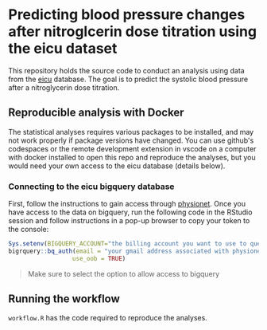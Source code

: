 # Predicting blood pressure changes after nitroglcerin dose titration using the eicu dataset

This repository holds the source code to conduct an analysis using data from the [eicu](https://eicu-crd.mit.edu) database. The goal is to predict the systolic blood pressure after a nitroglycerin dose titration.

## Reproducible analysis with Docker

The statistical analyses requires various packages to be installed, and may not work properly if package versions have changed. You can use github's codespaces or the remote development extension in vscode on a computer with docker installed to open this repo and reproduce the analyses, but you would need your own access to the eicu database (details below).

### Connecting to the eicu bigquery database

First, follow the instructions to gain access through [physionet](https://eicu-crd.mit.edu). Once you have access to the data on bigquery, run the following code in the RStudio session and follow instructions in a pop-up browser to copy your token to the console:

```r
Sys.setenv(BIGQUERY_ACCOUNT="the billing account you want to use to query the eicu data")
bigrquery::bq_auth(email = "your gmail address associated with physionet account",
                  use_oob = TRUE)
```

>Make sure to select the option to allow access to bigquery


## Running the workflow

`workflow.R` has the code required to reproduce the analyses.

    
